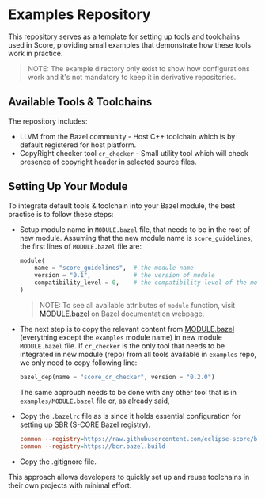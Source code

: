 # Examples Repository

This repository serves as a template for setting up tools and toolchains used in Score, providing small examples that demonstrate how these tools work in practice.

> NOTE: The example directory only exist to show how configurations work and it's not mandatory to keep it in derivative repositories.

## Available Tools & Toolchains

The repository includes:

- LLVM from the Bazel community - Host C++ toolchain which is by default registered for host platform.
- CopyRight checker tool `cr_checker` - Small utility tool which will check presence of copyright header in selected source files.

## Setting Up Your Module

To integrate default tools & toolchain into your Bazel module, the best practise is to follow these steps:

- Setup module name in `MODULE.bazel` file, that needs to be in the root of new module. Assuming that the new module name is `score_guidelines`, the first lines of `MODULE.bazel` file are:

  ```python
  module(
      name = "score_guidelines",  # the module name
      version = "0.1",            # the version of module
      compatibility_level = 0,    # the compatibility level of the module.
  )
  ```

  > NOTE: To see all available attributes of `module` function, visit [MODULE.bazel](https://bazel.build/rules/lib/globals/module#module) on Bazel documentation webpage.

- The next step is to copy the relevant content from [MODULE.bazel](https://github.com/eclipse-score/examples/blob/main/MODULE.bazel#L20-L49) (everything except the `examples` module name) in new module `MODULE.bazel` file. If `cr_checker` is the only tool that needs to be integrated in new module (repo) from all tools available in `examples` repo, we only need to copy following line:

  ```python
  bazel_dep(name = "score_cr_checker", version = "0.2.0")
  ```

  The same approuch needs to be done with any other tool that is in `examples/MODULE.bazel` file or, as already said,

- Copy the `.bazelrc` file as is since it holds essential configuration for setting up [SBR](https://github.com/eclipse-score/bazel_registry) (S-CORE Bazel registry).

  ```ini
  common --registry=https://raw.githubusercontent.com/eclipse-score/bazel_registry/main/
  common --registry=https://bcr.bazel.build
  ```

- Copy the .gitignore file.

This approach allows developers to quickly set up and reuse toolchains in their own projects with minimal effort.
